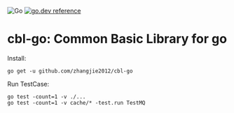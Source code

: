 ![Go](https://github.com/zhangjie2012/cbl-go/workflows/Go/badge.svg)
[![go.dev reference](https://img.shields.io/badge/go.dev-reference-007d9c?logo=go&logoColor=white&style=flat-square)](https://pkg.go.dev/github.com/zhangjie2012/cbl-go)

# cbl-go: Common Basic Library for go

Install:

``` shell
go get -u github.com/zhangjie2012/cbl-go
```

Run TestCase:

``` shell
go test -count=1 -v ./...
go test -count=1 -v cache/* -test.run TestMQ
```
